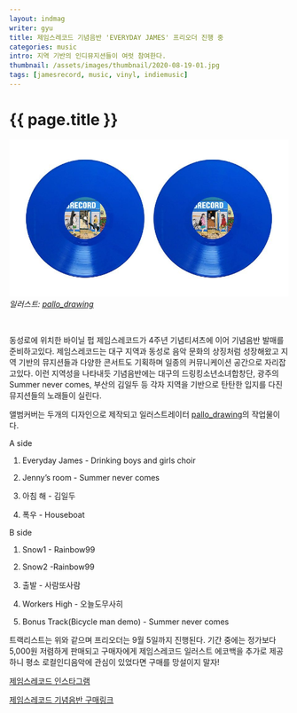 ```yaml
---
layout: indmag
writer: gyu
title: 제임스레코드 기념음반 'EVERYDAY JAMES' 프리오더 진행 중
categories: music
intro: 지역 기반의 인디뮤지션들이 여럿 참여한다.
thumbnail: /assets/images/thumbnail/2020-08-19-01.jpg
tags: [jamesrecord, music, vinyl, indiemusic]
---
```

# {{ page.title }}

![제임스레코드 기념음반](/assets/images/post/2020-08-19-01-01.jpg)
*일러스트: [pallo_drawing](https://www.instagram.com/pallo_drawing/)*

<br>

동성로에 위치한 바이닐 펍 제임스레코드가 4주년 기념티셔츠에 이어 기념음반 발매를 준비하고있다. 제임스레코드는 대구 지역과 동성로 음악 문화의 상징처럼 성장해왔고 지역 기반의 뮤지션들과 다양한 콘서트도 기획하며 일종의 커뮤니케이션 공간으로 자리잡고있다. 이런 지역성을 나타내듯 기념음반에는 대구의 드링킹소년소녀합창단, 광주의 Summer never comes, 부산의 김일두 등 각자 지역을 기반으로 탄탄한 입지를 다진 뮤지션들의 노래들이 실린다.

앨범커버는 두개의 디자인으로 제작되고 일러스트레이터 [pallo_drawing](https://www.instagram.com/pallo_drawing/)의 작업물이다.

A side

1. Everyday James - Drinking boys and girls choir

2. Jenny’s room - Summer never comes

3. 아침 해 - 김일두

4. 폭우 - Houseboat



B side

1. Snow1 - Rainbow99

2. Snow2 -Rainbow99

3. 출발 - 사람또사람

4. Workers High - 오늘도무사히

5. Bonus Track(Bicycle man demo) - Summer never comes

   

트랙리스트는 위와 같으며 프리오더는 9월 5일까지 진행된다. 기간 중에는 정가보다 5,000원 저렴하게 판매되고 구매자에게 제임스레코드 일러스트 에코백을 추가로 제공하니 평소 로컬인디음악에 관심이 있었다면 구매를 망설이지 말자!



[제임스레코드 인스타그램](https://www.instagram.com/jamesrecord/)

[제임스레코드 기념음반 구매링크](https://form.office.naver.com/form/responseView.cmd?formkey=NjI0MTlmOTgtMWI2Yi00NWM2LThmNjctOTMxYmMxOTY0NDk3&sourceId=urlshare)

